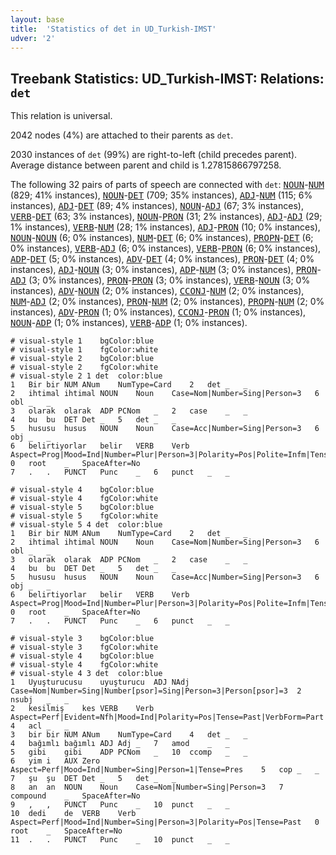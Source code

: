 ```yaml
---
layout: base
title:  'Statistics of det in UD_Turkish-IMST'
udver: '2'
---
```


## Treebank Statistics: UD_Turkish-IMST: Relations: `det`

This relation is universal.

2042 nodes (4%) are attached to their parents as `det`.

2030 instances of `det` (99%) are right-to-left (child precedes parent).
Average distance between parent and child is 1.27815866797258.

The following 32 pairs of parts of speech are connected with `det`: <tt><a href="tr_imst-pos-NOUN.html">NOUN</a></tt>-<tt><a href="tr_imst-pos-NUM.html">NUM</a></tt> (829; 41% instances), <tt><a href="tr_imst-pos-NOUN.html">NOUN</a></tt>-<tt><a href="tr_imst-pos-DET.html">DET</a></tt> (709; 35% instances), <tt><a href="tr_imst-pos-ADJ.html">ADJ</a></tt>-<tt><a href="tr_imst-pos-NUM.html">NUM</a></tt> (115; 6% instances), <tt><a href="tr_imst-pos-ADJ.html">ADJ</a></tt>-<tt><a href="tr_imst-pos-DET.html">DET</a></tt> (89; 4% instances), <tt><a href="tr_imst-pos-NOUN.html">NOUN</a></tt>-<tt><a href="tr_imst-pos-ADJ.html">ADJ</a></tt> (67; 3% instances), <tt><a href="tr_imst-pos-VERB.html">VERB</a></tt>-<tt><a href="tr_imst-pos-DET.html">DET</a></tt> (63; 3% instances), <tt><a href="tr_imst-pos-NOUN.html">NOUN</a></tt>-<tt><a href="tr_imst-pos-PRON.html">PRON</a></tt> (31; 2% instances), <tt><a href="tr_imst-pos-ADJ.html">ADJ</a></tt>-<tt><a href="tr_imst-pos-ADJ.html">ADJ</a></tt> (29; 1% instances), <tt><a href="tr_imst-pos-VERB.html">VERB</a></tt>-<tt><a href="tr_imst-pos-NUM.html">NUM</a></tt> (28; 1% instances), <tt><a href="tr_imst-pos-ADJ.html">ADJ</a></tt>-<tt><a href="tr_imst-pos-PRON.html">PRON</a></tt> (10; 0% instances), <tt><a href="tr_imst-pos-NOUN.html">NOUN</a></tt>-<tt><a href="tr_imst-pos-NOUN.html">NOUN</a></tt> (6; 0% instances), <tt><a href="tr_imst-pos-NUM.html">NUM</a></tt>-<tt><a href="tr_imst-pos-DET.html">DET</a></tt> (6; 0% instances), <tt><a href="tr_imst-pos-PROPN.html">PROPN</a></tt>-<tt><a href="tr_imst-pos-DET.html">DET</a></tt> (6; 0% instances), <tt><a href="tr_imst-pos-VERB.html">VERB</a></tt>-<tt><a href="tr_imst-pos-ADJ.html">ADJ</a></tt> (6; 0% instances), <tt><a href="tr_imst-pos-VERB.html">VERB</a></tt>-<tt><a href="tr_imst-pos-PRON.html">PRON</a></tt> (6; 0% instances), <tt><a href="tr_imst-pos-ADP.html">ADP</a></tt>-<tt><a href="tr_imst-pos-DET.html">DET</a></tt> (5; 0% instances), <tt><a href="tr_imst-pos-ADV.html">ADV</a></tt>-<tt><a href="tr_imst-pos-DET.html">DET</a></tt> (4; 0% instances), <tt><a href="tr_imst-pos-PRON.html">PRON</a></tt>-<tt><a href="tr_imst-pos-DET.html">DET</a></tt> (4; 0% instances), <tt><a href="tr_imst-pos-ADJ.html">ADJ</a></tt>-<tt><a href="tr_imst-pos-NOUN.html">NOUN</a></tt> (3; 0% instances), <tt><a href="tr_imst-pos-ADP.html">ADP</a></tt>-<tt><a href="tr_imst-pos-NUM.html">NUM</a></tt> (3; 0% instances), <tt><a href="tr_imst-pos-PRON.html">PRON</a></tt>-<tt><a href="tr_imst-pos-ADJ.html">ADJ</a></tt> (3; 0% instances), <tt><a href="tr_imst-pos-PRON.html">PRON</a></tt>-<tt><a href="tr_imst-pos-PRON.html">PRON</a></tt> (3; 0% instances), <tt><a href="tr_imst-pos-VERB.html">VERB</a></tt>-<tt><a href="tr_imst-pos-NOUN.html">NOUN</a></tt> (3; 0% instances), <tt><a href="tr_imst-pos-ADV.html">ADV</a></tt>-<tt><a href="tr_imst-pos-NOUN.html">NOUN</a></tt> (2; 0% instances), <tt><a href="tr_imst-pos-CCONJ.html">CCONJ</a></tt>-<tt><a href="tr_imst-pos-NUM.html">NUM</a></tt> (2; 0% instances), <tt><a href="tr_imst-pos-NUM.html">NUM</a></tt>-<tt><a href="tr_imst-pos-ADJ.html">ADJ</a></tt> (2; 0% instances), <tt><a href="tr_imst-pos-PRON.html">PRON</a></tt>-<tt><a href="tr_imst-pos-NUM.html">NUM</a></tt> (2; 0% instances), <tt><a href="tr_imst-pos-PROPN.html">PROPN</a></tt>-<tt><a href="tr_imst-pos-NUM.html">NUM</a></tt> (2; 0% instances), <tt><a href="tr_imst-pos-ADV.html">ADV</a></tt>-<tt><a href="tr_imst-pos-PRON.html">PRON</a></tt> (1; 0% instances), <tt><a href="tr_imst-pos-CCONJ.html">CCONJ</a></tt>-<tt><a href="tr_imst-pos-PRON.html">PRON</a></tt> (1; 0% instances), <tt><a href="tr_imst-pos-NOUN.html">NOUN</a></tt>-<tt><a href="tr_imst-pos-ADP.html">ADP</a></tt> (1; 0% instances), <tt><a href="tr_imst-pos-VERB.html">VERB</a></tt>-<tt><a href="tr_imst-pos-ADP.html">ADP</a></tt> (1; 0% instances).


~~~ conllu
# visual-style 1	bgColor:blue
# visual-style 1	fgColor:white
# visual-style 2	bgColor:blue
# visual-style 2	fgColor:white
# visual-style 2 1 det	color:blue
1	Bir	bir	NUM	ANum	NumType=Card	2	det	_	_
2	ihtimal	ihtimal	NOUN	Noun	Case=Nom|Number=Sing|Person=3	6	obl	_	_
3	olarak	olarak	ADP	PCNom	_	2	case	_	_
4	bu	bu	DET	Det	_	5	det	_	_
5	hususu	husus	NOUN	Noun	Case=Acc|Number=Sing|Person=3	6	obj	_	_
6	belirtiyorlar	belir	VERB	Verb	Aspect=Prog|Mood=Ind|Number=Plur|Person=3|Polarity=Pos|Polite=Infm|Tense=Pres|Voice=Cau	0	root	_	SpaceAfter=No
7	.	.	PUNCT	Punc	_	6	punct	_	_

~~~


~~~ conllu
# visual-style 4	bgColor:blue
# visual-style 4	fgColor:white
# visual-style 5	bgColor:blue
# visual-style 5	fgColor:white
# visual-style 5 4 det	color:blue
1	Bir	bir	NUM	ANum	NumType=Card	2	det	_	_
2	ihtimal	ihtimal	NOUN	Noun	Case=Nom|Number=Sing|Person=3	6	obl	_	_
3	olarak	olarak	ADP	PCNom	_	2	case	_	_
4	bu	bu	DET	Det	_	5	det	_	_
5	hususu	husus	NOUN	Noun	Case=Acc|Number=Sing|Person=3	6	obj	_	_
6	belirtiyorlar	belir	VERB	Verb	Aspect=Prog|Mood=Ind|Number=Plur|Person=3|Polarity=Pos|Polite=Infm|Tense=Pres|Voice=Cau	0	root	_	SpaceAfter=No
7	.	.	PUNCT	Punc	_	6	punct	_	_

~~~


~~~ conllu
# visual-style 3	bgColor:blue
# visual-style 3	fgColor:white
# visual-style 4	bgColor:blue
# visual-style 4	fgColor:white
# visual-style 4 3 det	color:blue
1	Uyuşturucusu	uyuşturucu	ADJ	NAdj	Case=Nom|Number=Sing|Number[psor]=Sing|Person=3|Person[psor]=3	2	nsubj	_	_
2	kesilmiş	kes	VERB	Verb	Aspect=Perf|Evident=Nfh|Mood=Ind|Polarity=Pos|Tense=Past|VerbForm=Part|Voice=Pass	4	acl	_	_
3	bir	bir	NUM	ANum	NumType=Card	4	det	_	_
4	bağımlı	bağımlı	ADJ	Adj	_	7	amod	_	_
5	gibi	gibi	ADP	PCNom	_	10	ccomp	_	_
6	yim	i	AUX	Zero	Aspect=Perf|Mood=Ind|Number=Sing|Person=1|Tense=Pres	5	cop	_	_
7	şu	şu	DET	Det	_	5	det	_	_
8	an	an	NOUN	Noun	Case=Nom|Number=Sing|Person=3	7	compound	_	SpaceAfter=No
9	,	,	PUNCT	Punc	_	10	punct	_	_
10	dedi	de	VERB	Verb	Aspect=Perf|Mood=Ind|Number=Sing|Person=3|Polarity=Pos|Tense=Past	0	root	_	SpaceAfter=No
11	.	.	PUNCT	Punc	_	10	punct	_	_

~~~


